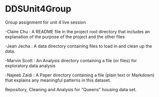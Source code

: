 # DDSUnit4Group
Group assignment for unit 4 live session

-Claire Chu : A README file in the project root directory that includes an explanation of the purpose of the project and the other files

-Jean Jecha : A data directory containing files to load in and clean up the data.

-Marvin Scott : An Analysis directory containing a file (or files) for exploratory data analysis

-Najeeb Zaidi :	A Paper directory containing a file (plain text or Markdown) that explains any meaningful patterns in this dataset.

Repository, Cleaning and Analysis for "Queens" housing data set.
